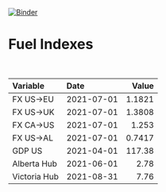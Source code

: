 [![Binder](https://mybinder.org/badge_logo.svg)](https://mybinder.org/v2/gh/AyrtonB/Global-Gas-Prices/master)

# Fuel Indexes

<br>

| Variable     | Date       |    Value |
|:-------------|:-----------|---------:|
| FX US->EU    | 2021-07-01 |   1.1821 |
| FX US->UK    | 2021-07-01 |   1.3808 |
| FX CA->US    | 2021-07-01 |   1.253  |
| FX US->AL    | 2021-07-01 |   0.7417 |
| GDP US       | 2021-04-01 | 117.38   |
| Alberta Hub  | 2021-06-01 |   2.78   |
| Victoria Hub | 2021-08-31 |   7.76   |